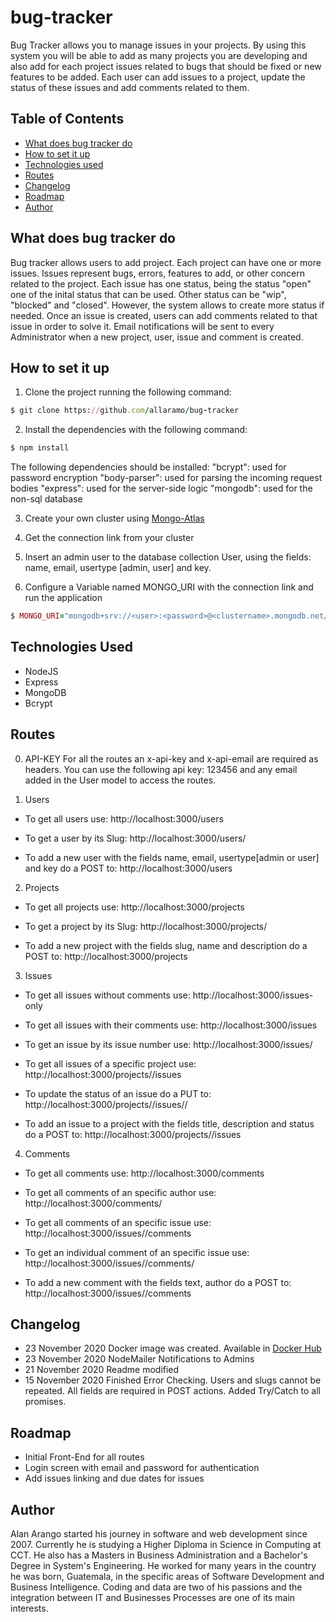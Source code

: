 # bug-tracker

Bug Tracker allows you to manage issues in your projects. By using this system you will be able to add as many projects you are developing and also add for each project issues related to bugs that should be fixed or new features to be added. Each user can add issues to a project, update the status of these issues and add comments related to them.

## Table of Contents
* [What does bug tracker do](#what-does-bug-tracker-do)
* [How to set it up](#how-to-set-it-up)
* [Technologies used](#technologies-used)
* [Routes](#routes)
* [Changelog](#changelog)
* [Roadmap](#roadmap)
* [Author](#author)

## What does bug tracker do
Bug tracker allows users to add project. Each project can have one or more issues. Issues represent bugs, errors, features to add, or other concern related to the project. Each issue has one status, being the status "open" one of the inital status that can be used. Other status can be "wip", "blocked" and "closed". However, the system allows to create more status if needed. Once an issue is created, users can add comments related to that issue in order to solve it. Email notifications will be sent to every Administrator when a new project, user, issue and comment is created.

## How to set it up
1. Clone the project running the following command:
```ruby
$ git clone https://github.com/allaramo/bug-tracker
```

2. Install the dependencies with the following command:
```ruby
$ npm install
```
The following dependencies should be installed:
"bcrypt": used for password encryption
"body-parser": used for parsing the incoming request bodies
"express": used for the server-side logic
"mongodb": used for the non-sql database

3. Create your own cluster using [Mongo-Atlas](https://www.mongodb.com/cloud/atlas)

4. Get the connection link from your cluster

5. Insert an admin user to the database collection User, using the fields: name, email, usertype [admin, user] and key.

6. Configure a Variable named MONGO_URI with the connection link and run the application
```ruby
$ MONGO_URI="mongodb+srv://<user>:<password>@<clustername>.mongodb.net/?retryWrites=true&w=majority" npm start
```

## Technologies Used
* NodeJS
* Express
* MongoDB
* Bcrypt

## Routes

0. API-KEY
For all the routes an x-api-key and x-api-email are required as headers. You can use the following api key: 123456 and any email added in the User model to access the routes.


1. Users

* To get all users use:
http://localhost:3000/users

* To get a user by its Slug:
http://localhost:3000/users/<email>

* To add a new user with the fields name, email, usertype[admin or user] and key do a POST to: 
http://localhost:3000/users

2. Projects

* To get all projects use:
http://localhost:3000/projects

* To get a project by its Slug:
http://localhost:3000/projects/<nameofslug>

* To add a new project with the fields slug, name and description do a POST to: 
http://localhost:3000/projects

3. Issues

* To get all issues without comments use:
http://localhost:3000/issues-only

* To get all issues with their comments use:
http://localhost:3000/issues

* To get an issue by its issue number use:
http://localhost:3000/issues/<issueNumber>

* To get all issues of a specific project use:
http://localhost:3000/projects/<slug>/issues

* To update the status of an issue do a PUT to: 
http://localhost:3000/projects/<slug>/issues/<issueNumber>/<newStatus>

* To add an issue to a project with the fields title, description and status do a POST to: 
http://localhost:3000/projects/<slug>/issues

4. Comments

* To get all comments use:
http://localhost:3000/comments

* To get all comments of an specific author use:
http://localhost:3000/comments/<email>

* To get all comments of an specific issue use:
http://localhost:3000/issues/<issueNumber>/comments

* To get an individual comment of an specific issue use:
http://localhost:3000/issues/<issueNumber>/comments/<commentId>

* To add a new comment with the fields text, author do a POST to: 
http://localhost:3000/issues/<issueNumber>/comments

## Changelog

* 23 November 2020 Docker image was created. Available in [Docker Hub](https://hub.docker.com/r/allaramo/bugtracker)
* 23 November 2020 NodeMailer Notifications to Admins
* 21 November 2020 Readme modified
* 15 November 2020 Finished Error Checking. Users and slugs cannot be repeated. All fields are required in POST actions. Added Try/Catch to all promises.

## Roadmap

* Initial Front-End for all routes
* Login screen with email and password for authentication
* Add issues linking and due dates for issues

## Author

Alan Arango started his journey in software and web development since 2007. Currently he is studying a Higher Diploma in Science in Computing at CCT. He also has a Masters in Business Administration and a Bachelor's Degree in System's Engineering. He worked for many years in the country he was born, Guatemala, in the specific areas of Software Development and Business Intelligence. Coding and data are two of his passions and the integration between IT and Businesses Processes are one of its main interests.

